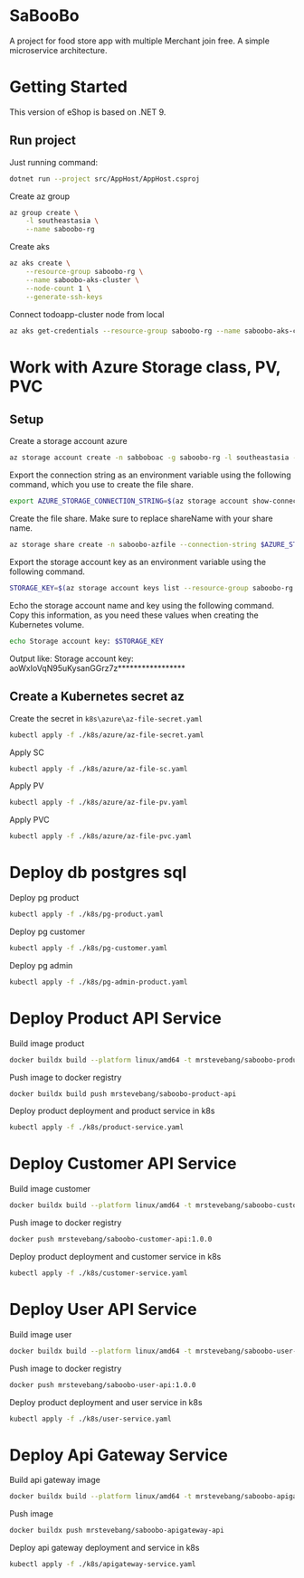 # SaBooBo

A project for food store app with multiple Merchant join free. A simple microservice architecture.

# Getting Started
This version of eShop is based on .NET 9.
## Run project
Just running command:
``` bash
dotnet run --project src/AppHost/AppHost.csproj
```

Create az group
``` bash
az group create \
    -l southeastasia \
    --name saboobo-rg
```

Create aks
``` bash
az aks create \
    --resource-group saboobo-rg \
    --name saboobo-aks-cluster \
    --node-count 1 \
    --generate-ssh-keys
```

Connect todoapp-cluster node from local

``` bash
az aks get-credentials --resource-group saboobo-rg --name saboobo-aks-cluster
```

# Work with Azure Storage class, PV, PVC

## Setup

Create a storage account  azure
``` bash
az storage account create -n sabboboac -g saboobo-rg -l southeastasia --sku Standard_LRS
```

Export the connection string as an environment variable using the following command, which you use to create the file share.
``` bash
export AZURE_STORAGE_CONNECTION_STRING=$(az storage account show-connection-string -n sabboboac -g saboobo-rg -o tsv)
```

Create the file share. Make sure to replace shareName with your share name.
``` bash
az storage share create -n saboobo-azfile --connection-string $AZURE_STORAGE_CONNECTION_STRING
```

Export the storage account key as an environment variable using the following command.
``` bash
STORAGE_KEY=$(az storage account keys list --resource-group saboobo-rg --account-name sabboboac --query "[0].value" -o tsv)
```

Echo the storage account name and key using the following command. Copy this information, as you need these values when creating the Kubernetes volume.
``` bash
echo Storage account key: $STORAGE_KEY
```

Output like: Storage account key: aoWxIoVqN95uKysanGGrz7z*****************

## Create a Kubernetes secret az

Create the secret in `k8s\azure\az-file-secret.yaml`

 ``` bash
kubectl apply -f ./k8s/azure/az-file-secret.yaml
```

Apply SC

 ``` bash
kubectl apply -f ./k8s/azure/az-file-sc.yaml
```

Apply PV
 ``` bash
kubectl apply -f ./k8s/azure/az-file-pv.yaml
```

Apply PVC
 ``` bash
kubectl apply -f ./k8s/azure/az-file-pvc.yaml
```


# Deploy db postgres sql

Deploy pg product
``` bash
kubectl apply -f ./k8s/pg-product.yaml
```

Deploy pg customer
``` bash
kubectl apply -f ./k8s/pg-customer.yaml
```

Deploy pg admin
``` bash
kubectl apply -f ./k8s/pg-admin-product.yaml
```


# Deploy Product API Service

Build image product
``` bash 
docker buildx build --platform linux/amd64 -t mrstevebang/saboobo-product-api -f src/Product/Dockerfile .
```

Push image to docker registry
``` bash 
docker buildx build push mrstevebang/saboobo-product-api
```

Deploy product deployment and product service in k8s
``` bash
kubectl apply -f ./k8s/product-service.yaml
```

# Deploy Customer API Service

Build image customer
``` bash 
docker buildx build --platform linux/amd64 -t mrstevebang/saboobo-customer-api:1.0.0 -f src/Customer/Dockerfile .
```

Push image to docker registry
``` bash 
docker push mrstevebang/saboobo-customer-api:1.0.0 
```

Deploy product deployment and customer service in k8s
``` bash
kubectl apply -f ./k8s/customer-service.yaml
```


# Deploy User API Service

Build image user
``` bash 
docker buildx build --platform linux/amd64 -t mrstevebang/saboobo-user-api:1.0.0 -f src/UserService/Dockerfile .
```

Push image to docker registry
``` bash 
docker push mrstevebang/saboobo-user-api:1.0.0
```

Deploy product deployment and user service in k8s
``` bash
kubectl apply -f ./k8s/user-service.yaml
```

# Deploy Api Gateway Service

Build api gateway image
``` bash
docker buildx build --platform linux/amd64 -t mrstevebang/saboobo-apigateway-api:1.0.0 -f src/ApiGateway/Dockerfile .
```

Push image
``` bash
docker buildx push mrstevebang/saboobo-apigateway-api
```

Deploy api gateway deployment and service in k8s
``` bash
kubectl apply -f ./k8s/apigateway-service.yaml
```